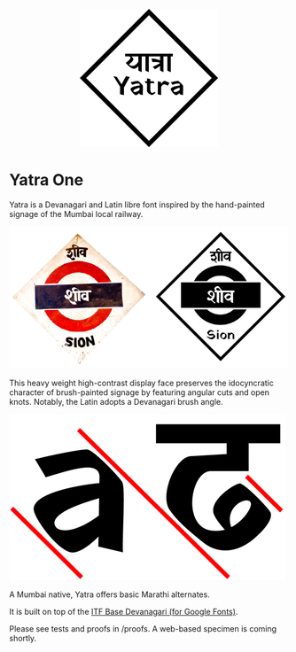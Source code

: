 <p align="center">
	<img src="/specimen/in-progress/yatra.png" height="250" width="250">
</p>

# Yatra One
Yatra is a Devanagari and Latin libre font inspired by the hand-painted signage of the Mumbai local railway. 

![Mumbai Rail](/specimen/in-progress/sion.png)

This heavy weight high-contrast display face preserves the idocyncratic character of brush-painted signage by featuring angular cuts and open knots. Notably, the Latin adopts a Devanagari brush angle.

![Yatra brush angle](/specimen/in-progress/angle.png)

A Mumbai native, Yatra offers basic Marathi alternates.

It is built on top of the [ITF Base Devanagari (for Google Fonts)](https://github.com/itfoundry/base-devanagari-gf). 

Please see tests and proofs in /proofs. A web-based specimen is coming shortly.


